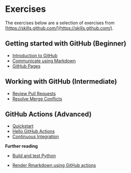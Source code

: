 # Exercises 
The exercises below are a selection of exercises from [https://skills.github.com/](https://skills.github.com/).

## Getting started with GitHub (Beginner)
- [Introduction to GitHub](https://github.com/skills/introduction-to-github)
- [Communicate using Markdown](https://github.com/skills/communicate-using-markdown)
- [GitHub Pages](https://github.com/skills/github-pages)


## Working with GitHub (Intermediate)
- [Review Pull Requests](https://github.com/skills/review-pull-requests)
- [Resolve Merge Conflicts](https://github.com/skills/resolve-merge-conflicts)

## GitHub Actions (Advanced)
- [Quickstart](https://docs.github.com/en/actions/quickstart)
- [Hello GitHub Actions](https://github.com/skills/hello-github-actions)
- [Continuous Integration](https://github.com/skills/continuous-integration)

**Further reading**

- [Build and test Python](https://docs.github.com/en/actions/automating-builds-and-tests/building-and-testing-python)

- [Render Rmarkdown using GitHub actions](https://github.com/r-lib/actions/blob/v2/examples/render-rmarkdown.yaml)
